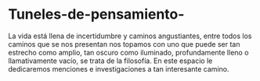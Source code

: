 # Tuneles-de-pensamiento-
La vida está llena de incertidumbre y caminos angustiantes, entre todos los caminos que se nos presentan nos topamos con uno que puede ser tan estrecho como amplio, tan oscuro como iluminado, profundamente lleno o llamativamente vacío, se trata de la filosofía. En este espacio le dedicaremos menciones e investigaciones a tan interesante camino.  
